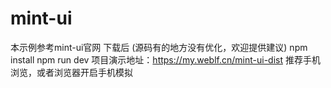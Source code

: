 # mint-ui
本示例参考mint-ui官网
下载后 (源码有的地方没有优化，欢迎提供建议)
npm install
npm run dev
项目演示地址：https://my.weblf.cn/mint-ui-dist
推荐手机浏览，或者浏览器开启手机模拟
